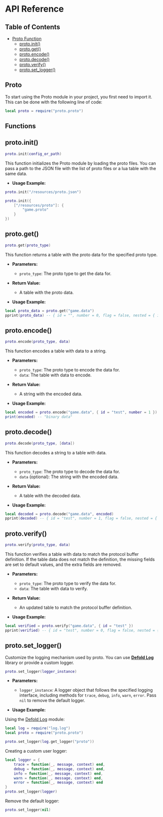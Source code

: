 # API Reference

## Table of Contents

- [Proto Function](#proto)
  - [proto.init()](#protoinit)
  - [proto.get()](#protoget)
  - [proto.encode()](#protoencode)
  - [proto.decode()](#protodecode)
  - [proto.verify()](#protoverify)
  - [proto.set_logger()](#protoset_logger)

## Proto

To start using the Proto module in your project, you first need to import it. This can be done with the following line of code:

```lua
local proto = require("proto.proto")
```

## Functions

**proto.init()**
---
```lua
proto.init(config_or_path)
```

This function initializes the Proto module by loading the proto files. You can pass a path to the JSON file with the list of proto files or a lua table with the same data.

- **Usage Example:**

```lua
proto.init("/resources/proto.json")
```

```lua
proto.init({
	["/resources/proto"]: {
		"game.proto"
	}
})
```

**proto.get()**
---
```lua
proto.get(proto_type)
```

This function returns a table with the proto data for the specified proto type.

- **Parameters:**
  - `proto_type`: The proto type to get the data for.

- **Return Value:**
  - A table with the proto data.

- **Usage Example:**

```lua
local proto_data = proto.get("game.data")
pprint(proto_data) -- { id = "", number = 0, flag = false, nested = { id = "", number = 0 } }
```

**proto.encode()**
---
```lua
proto.encode(proto_type, data)
```

This function encodes a table with data to a string.

- **Parameters:**
  - `proto_type`: The proto type to encode the data for.
  - `data`: The table with data to encode.

- **Return Value:**
  - A string with the encoded data.

- **Usage Example:**

```lua
local encoded = proto.encode("game.data", { id = "test", number = 1 })
print(encoded) -- "binary data"
```

**proto.decode()**
---
```lua
proto.decode(proto_type, [data])
```

This function decodes a string to a table with data.

- **Parameters:**
  - `proto_type`: The proto type to decode the data for.
  - `data` (optional): The string with the encoded data.

- **Return Value:**
  - A table with the decoded data.

- **Usage Example:**

```lua
local decoded = proto.decode("game.data", encoded)
pprint(decoded) -- { id = "test", number = 1, flag = false, nested = { id = "", number = 0 } }
```


**proto.verify()**
---
```lua
proto.verify(proto_type, data)
```

This function verifies a table with data to match the protocol buffer definition. If the table data does not match the definition, the missing fields are set to default values, and the extra fields are removed.

- **Parameters:**
  - `proto_type`: The proto type to verify the data for.
  - `data`: The table with data to verify.

- **Return Value:**
  - An updated table to match the protocol buffer definition.

- **Usage Example:**

```lua
local verified = proto.verify("game.data", { id = "test" })
pprint(verified) -- { id = "test", number = 0, flag = false, nested = { id = "", number = 0 } }
```


**proto.set_logger()**
---
Customize the logging mechanism used by proto. You can use **[Defold Log](https://github.com/Insality/defold-log)** library or provide a custom logger.

```lua
proto.set_logger(logger_instance)
```

- **Parameters:**
  - `logger_instance`: A logger object that follows the specified logging interface, including methods for `trace`, `debug`, `info`, `warn`, `error`. Pass `nil` to remove the default logger.

- **Usage Example:**

Using the [Defold Log](https://github.com/Insality/defold-log) module:
```lua
local log = require("log.log")
local proto = require("proto.proto")

proto.set_logger(log.get_logger("proto"))
```

Creating a custom user logger:
```lua
local logger = {
    trace = function(_, message, context) end,
    debug = function(_, message, context) end,
    info = function(_, message, context) end,
    warn = function(_, message, context) end,
    error = function(_, message, context) end
}
proto.set_logger(logger)
```

Remove the default logger:
```lua
proto.set_logger(nil)
```
